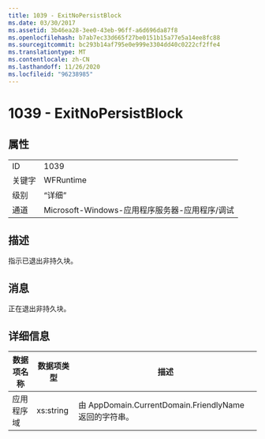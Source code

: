 ```yaml
---
title: 1039 - ExitNoPersistBlock
ms.date: 03/30/2017
ms.assetid: 3b46ea28-3ee0-43eb-96ff-a6d696da87f8
ms.openlocfilehash: b7ab7ec33d665f27be0151b15a77e5a14ee8fc88
ms.sourcegitcommit: bc293b14af795e0e999e3304dd40c0222cf2ffe4
ms.translationtype: MT
ms.contentlocale: zh-CN
ms.lasthandoff: 11/26/2020
ms.locfileid: "96238985"
---
```

# <a name="1039---exitnopersistblock"></a>1039 - ExitNoPersistBlock

## <a name="properties"></a>属性  
  
|||  
|-|-|  
|ID|1039|  
|关键字|WFRuntime|  
|级别|“详细”|  
|通道|Microsoft-Windows-应用程序服务器-应用程序/调试|  
  
## <a name="description"></a>描述  

 指示已退出非持久块。  
  
## <a name="message"></a>消息  

 正在退出非持久块。  
  
## <a name="details"></a>详细信息  
  
|数据项名称|数据项类型|描述|  
|--------------------|--------------------|-----------------|  
|应用程序域|xs:string|由 AppDomain.CurrentDomain.FriendlyName 返回的字符串。|
